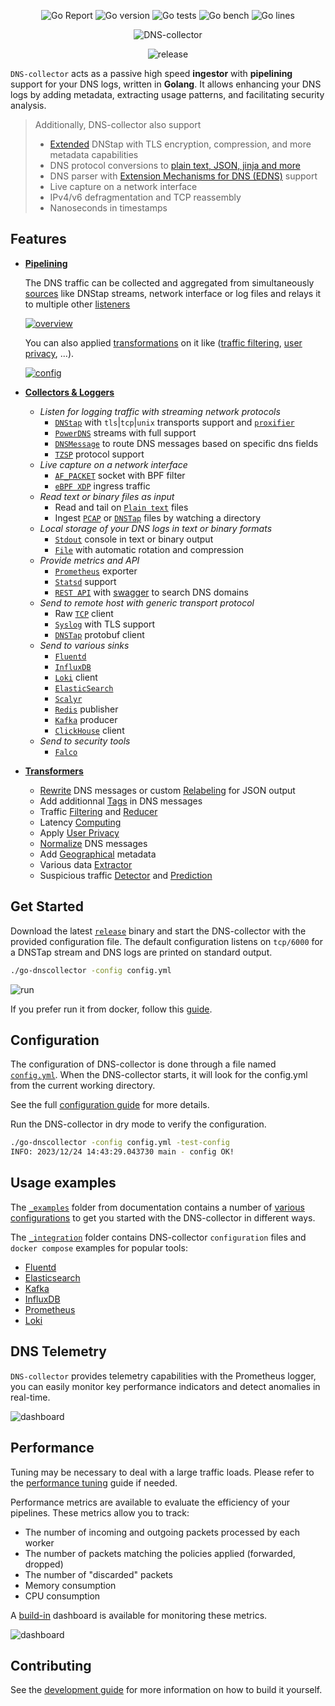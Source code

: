 <p align="center">
<img src="https://goreportcard.com/badge/github.com/dmachard/go-dns-collector" alt="Go Report"/>
<img src="https://img.shields.io/badge/go%20version-min%201.21-green" alt="Go version"/>
<img src="https://img.shields.io/badge/go%20tests-508-green" alt="Go tests"/>
<img src="https://img.shields.io/badge/go%20bench-21-green" alt="Go bench"/>
<img src="https://img.shields.io/badge/go%20lines-31679-green" alt="Go lines"/>
</p>

<p align="center">
<img src="docs/dns-collector_logo.png" alt="DNS-collector"/>
</p>

<p align="center">
<img src="https://img.shields.io/github/v/release/dmachard/go-dnscollector?logo=github&sort=semver" alt="release"/>
</p>

`DNS-collector` acts as a passive high speed **ingestor** with **pipelining** support for your DNS logs, written in **Golang**. It allows enhancing your DNS logs by adding metadata, extracting usage patterns, and facilitating security analysis.

> Additionally, DNS-collector also support
>
> - [Extended](https://github.com/dmachard/go-dns-collector/blob/main/docs/extended_dnstap.md) DNStap with TLS encryption, compression, and more metadata capabilities
> - DNS protocol conversions to [plain text, JSON, jinja and more](https://github.com/dmachard/go-dns-collector/blob/main/docs/dnsconversions.md)
> - DNS parser with [Extension Mechanisms for DNS (EDNS)](https://github.com/dmachard/go-dns-collector/blob/main/docs/dnsparser.md) support
> - Live capture on a network interface
> - IPv4/v6 defragmentation and TCP reassembly
> - Nanoseconds in timestamps

## Features

- **[Pipelining](./docs/running_mode.md)**

   The DNS traffic can be collected and aggregated from simultaneously [sources](./docs/workers.md) like DNStap streams, network interface or log files and relays it to multiple other [listeners](./docs/workers.md) 

  [![overview](./docs/_images/overview.png)](./docs/running_mode.md)

  You can also applied  [transformations](./docs/transformers.md) on it like ([traffic filtering](./docs/transformers.md#dns-filtering), [user privacy](./docs/transformers.md#user-privacy), ...).

  [![config](./docs/_images/config.png)](./docs/configuration.md)

- **[Collectors & Loggers](./docs/workers.md)**

  - *Listen for logging traffic with streaming network protocols*
    - [`DNStap`](docs/collectors/collector_dnstap.md#dns-tap) with `tls`|`tcp`|`unix` transports support and [`proxifier`](docs/collectors/collector_dnstap.md#dns-tap-proxifier)
    - [`PowerDNS`](docs/collectors/collector_powerdns.md) streams with full  support
    - [`DNSMessage`](docs/collectors/collector_dnsmessage.md) to route DNS messages based on specific dns fields
    - [`TZSP`](docs/collectors/collector_tzsp.md) protocol support
  - *Live capture on a network interface*
    - [`AF_PACKET`](docs/collectors/collector_afpacket.md) socket with BPF filter
    - [`eBPF XDP`](docs/collectors/collector_xdp.md) ingress traffic
  - *Read text or binary files as input*
    - Read and tail on [`Plain text`](docs/collectors/collector_tail.md) files
    - Ingest [`PCAP`](docs/collectors/collector_fileingestor.md) or [`DNSTap`](docs/collectors/collector_fileingestor.md) files by watching a directory
  - *Local storage of your DNS logs in text or binary formats*
    - [`Stdout`](docs/loggers/logger_stdout.md) console in text or binary output
    - [`File`](docs/loggers/logger_file.md) with automatic rotation and compression
  - *Provide metrics and API*
    - [`Prometheus`](docs/loggers/logger_prometheus.md) exporter
    - [`Statsd`](docs/loggers/logger_statsd.md) support
    - [`REST API`](docs/loggers/logger_restapi.md) with [swagger](https://generator.swagger.io/?url=https://raw.githubusercontent.com/dmachard/go-dnscollector/main/docs/swagger.yml) to search DNS domains
  - *Send to remote host with generic transport protocol*
    - Raw [`TCP`](docs/loggers/logger_tcp.md) client
    - [`Syslog`](docs/loggers/logger_syslog.md) with TLS support
    - [`DNSTap`](docs/loggers/logger_dnstap.md) protobuf client
  - *Send to various sinks*
    - [`Fluentd`](docs/loggers/logger_fluentd.md)
    - [`InfluxDB`](docs/loggers/logger_influxdb.md)
    - [`Loki`](docs/loggers/logger_loki.md) client
    - [`ElasticSearch`](docs/loggers/logger_elasticsearch.md)
    - [`Scalyr`](docs/loggers/logger_scalyr.md)
    - [`Redis`](docs/loggers/logger_redis.md) publisher
    - [`Kafka`](docs/loggers/logger_kafka.md) producer
    - [`ClickHouse`](docs/loggers/logger_clickhouse.md) client
  - *Send to security tools*
    - [`Falco`](docs/loggers/logger_falco.md)

- **[Transformers](./docs/transformers.md)**

  - [Rewrite](docs/transformers/transform_rewrite.md) DNS messages or custom [Relabeling](docs/transformers/transform_relabeling.md) for JSON output
  - Add additionnal [Tags](docs/transformers/transform_atags.md) in DNS messages
  - Traffic [Filtering](docs/transformers/transform_trafficfiltering.md) and [Reducer](docs/transformers/transform_trafficreducer.md)
  - Latency [Computing](docs/transformers/transform_latency.md)
  - Apply [User Privacy](docs/transformers/transform_userprivacy.md)
  - [Normalize](docs/transformers/transform_normalize.md) DNS messages
  - Add [Geographical](docs/transformers/transform_geoip.md) metadata
  - Various data [Extractor](docs/transformers/transform_dataextractor.md)
  - Suspicious traffic [Detector](docs/transformers/transform_suspiciousdetector.md) and [Prediction](docs/transformers/transform_trafficprediction.md)

## Get Started

Download the latest [`release`](https://github.com/dmachard/go-dns-collector/releases) binary and start the DNS-collector with the provided configuration file. The default configuration listens on `tcp/6000` for a DNSTap stream and DNS logs are printed on standard output.

```bash
./go-dnscollector -config config.yml
```

![run](docs/_images/terminal.gif)

If you prefer run it from docker, follow this [guide](./docs/docker.md).

## Configuration

The configuration of DNS-collector is done through a file named [`config.yml`](config.yml). When the DNS-collector starts, it will look for the config.yml from the current working directory.

See the full [configuration guide](./docs/configuration.md) for more details.

Run the DNS-collector in dry mode to verify the configuration.

```bash
./go-dnscollector -config config.yml -test-config
INFO: 2023/12/24 14:43:29.043730 main - config OK!
```

## Usage examples

The [`_examples`](./docs/_examples) folder from documentation contains a number of [various configurations](./docs/examples.md) to get you started with the DNS-collector in different ways.

The [`_integration`](./docs/_integration) folder contains DNS-collector `configuration` files and `docker compose` examples for popular tools:

- [Fluentd](./docs/_integration/fluentd/README.md)
- [Elasticsearch](./docs/_integration/elasticsearch/README.md)
- [Kafka](./docs/_integration/kafka/README.md)
- [InfluxDB](./docs/_integration/influxdb/README.md)
- [Prometheus](./docs/_integration/prometheus/README.md)
- [Loki](./docs/_integration/loki/README.md)

## DNS Telemetry

`DNS-collector` provides telemetry capabilities with the Prometheus logger, 
you can easily monitor key performance indicators and detect anomalies in real-time.

![dashboard](docs/_images/dashboard_prometheus.png)

## Performance

Tuning may be necessary to deal with a large traffic loads.
Please refer to the [performance tuning](./docs/performance.md) guide if needed.

Performance metrics are available to evaluate the efficiency of your pipelines. These metrics allow you to track:
- The number of incoming and outgoing packets processed by each worker
- The number of packets matching the policies applied (forwarded, dropped)
- The number of "discarded" packets
- Memory consumption
- CPU consumption

A [build-in](./docs/dashboards/grafana_exporter.json) dashboard is available for monitoring these metrics.

![dashboard](docs/_images/dashboard_global.png)

## Contributing

See the [development guide](./docs/development.md) for more information on how to build it yourself.
